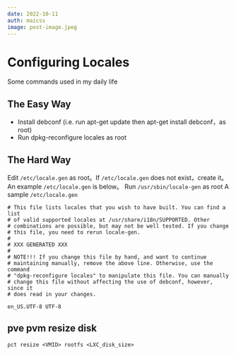 ```yaml
---
date: 2022-10-11
auth: maicss
image: post-image.jpeg
---
```


# Configuring Locales
Some commands used in my daily life
## The Easy Way
 - Install debconf (i.e. run apt-get update then apt-get install debconf，as root)
 - Run dpkg-reconfigure locales as root
<!--more-->
## The Hard Way
Edit `/etc/locale.gen` as root。If `/etc/locale.gen` does not exist，create it。An example `/etc/locale.gen` is below。
Run `/usr/sbin/locale-gen` as root
A sample `/etc/locale.gen`
```
# This file lists locales that you wish to have built. You can find a list
# of valid supported locales at /usr/share/i18n/SUPPORTED. Other
# combinations are possible, but may not be well tested. If you change
# this file, you need to rerun locale-gen.
#
# XXX GENERATED XXX
#
# NOTE!!! If you change this file by hand, and want to continue
# maintaining manually, remove the above line. Otherwise, use the command
# "dpkg-reconfigure locales" to manipulate this file. You can manually
# change this file without affecting the use of debconf, however, since it
# does read in your changes.

en_US.UTF-8 UTF-8
```
## pve pvm resize disk
`pct resize <VMID> rootfs <LXC_disk_size>`
